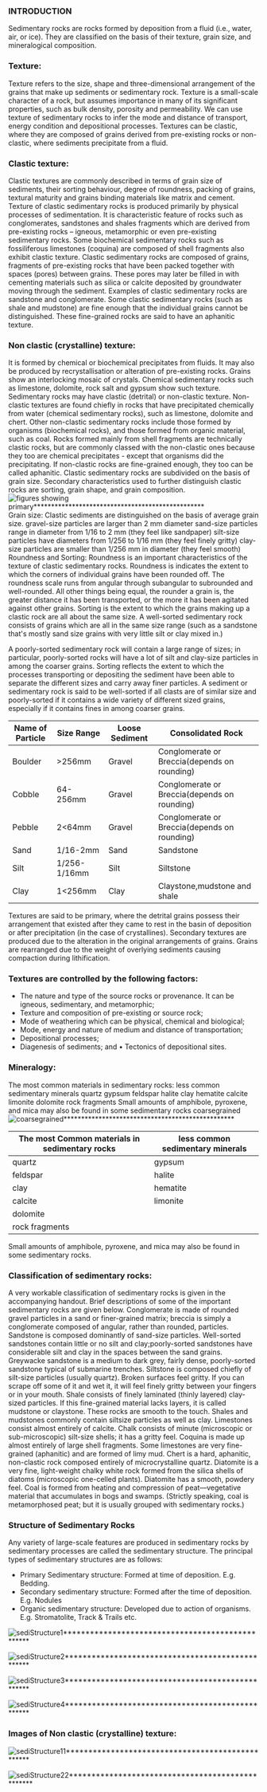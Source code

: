 ### INTRODUCTION
Sedimentary rocks are rocks formed by deposition from a fluid (i.e., water, air, or ice). They are classified on the basis of their texture, grain size, and mineralogical composition.
### Texture:
Texture refers to the size, shape and three-dimensional arrangement of the grains that make up sediments or sedimentary rock. Texture is a small-scale character of a rock, but assumes importance in many of its significant properties, such as bulk density, porosity and permeability. We can use texture of sedimentary rocks to infer the mode and distance of transport, energy condition and depositional processes.
Textures can be clastic, where they are composed of grains derived from pre-existing rocks or non-clastic, where sediments precipitate from a fluid. 
### Clastic texture:
Clastic textures are commonly described in terms of grain size of sediments, their sorting behaviour, degree of roundness, packing of grains, textural maturity and grains binding materials like matrix and cement. Texture of clastic sedimentary rocks is produced primarily by physical processes of sedimentation. It is characteristic feature of rocks such as conglomerates, sandstones and shales fragments which are derived from pre-existing rocks – igneous, metamorphic or even pre-existing sedimentary rocks. Some biochemical sedimentary rocks such as fossiliferous limestones (coquina) are composed of shell fragments also exhibit clastic texture. Clastic sedimentary rocks are composed of grains, fragments of pre-existing rocks that have been packed together with spaces (pores) between grains. These pores may later be filled in with cementing materials such as silica or calcite deposited by groundwater moving through the sediment. 
Examples of clastic sedimentary rocks are sandstone and conglomerate. Some clastic sedimentary rocks (such as shale and mudstone) are fine enough that the individual grains cannot be distinguished.
These fine-grained rocks are said to have an aphanitic texture.
 ### Non clastic (crystalline) texture:
 It is formed by chemical or biochemical precipitates from fluids. It may also be produced by recrystallisation or alteration of pre-existing rocks. Grains show an interlocking mosaic of crystals. Chemical sedimentary rocks such as limestone, dolomite, rock salt and gypsum show such texture.
 Sedimentary rocks may have clastic (detrital) or non-clastic texture. 
Non-clastic textures are found chiefly in rocks that have precipitated chemically from water (chemical sedimentary rocks), such as limestone, dolomite and chert. Other non-clastic sedimentary rocks include those formed by organisms (biochemical rocks), and those formed from organic material, such as coal. 
Rocks formed mainly from shell fragments are technically clastic rocks, but are commonly classed with the non-clastic ones because they too are chemical precipitates - except that organisms did the precipitating. If non-clastic rocks are fine-grained enough, they too can be called aphanitic.
Clastic sedimentary rocks are subdivided on the basis of grain size. Secondary characteristics used to further distinguish clastic rocks are sorting, grain shape, and grain composition.
![figures showing primary*************************************************](images/figures_showing_primary.jpg)
Grain size:
Clastic sediments are distinguished on the basis of average grain size.
gravel-size particles are larger than 2 mm diameter
sand-size particles range in diameter from 1/16 to 2 mm (they feel like sandpaper)
silt-size particles have diameters from 1/256 to 1/16 mm (they feel finely gritty)
clay-size particles are smaller than 1/256 mm in diameter (they feel smooth)
Roundness and Sorting:
Roundness is an important characteristics of the texture of clastic sedimentary rocks. Roundness is indicates the extent to which the corners of individual grains have been rounded off. The roundness scale runs from angular through subangular to subrounded and well-rounded. All other things being equal, the rounder a grain is, the greater distance it has been transported, or the more it has been agitated against other grains.
Sorting is the extent to which the grains making up a clastic rock are all about the same size.
 A well-sorted sedimentary rock consists of grains which are all in the same size range (such as a sandstone that's mostly sand size grains with very little silt or clay mixed in.) 

A poorly-sorted sedimentary rock will contain a large range of sizes; in particular, poorly-sorted rocks will have a lot of silt and clay-size particles in among the coarser grains. 
Sorting reflects the extent to which the processes transporting or depositing the sediment have been able to separate the different sizes and carry away finer particles.
A sediment or sedimentary rock is said to be well-sorted if all clasts are of similar size and poorly-sorted if it contains a wide variety of different sized grains, especially if it contains fines in among coarser grains.

|Name of Particle |Size Range |Loose Sediment |Consolidated Rock |
|---|---|--|--|
|Boulder|>256mm | Gravel |Conglomerate or Breccia(depends on rounding) |
|Cobble|64-256mm | Gravel |Conglomerate or Breccia(depends on rounding) |
|Pebble|2<64mm | Gravel |Conglomerate or Breccia(depends on rounding) |
|Sand|1/16-2mm | Sand |Sandstone |
|Silt|1/256-1/16mm | Silt |Siltstone |
|Clay|1<256mm | Clay |Claystone,mudstone and shale |
Textures are said to be primary, where the detrital grains possess their arrangement that existed after they came to rest in the basin of deposition or after precipitation (in the case of crystallines). Secondary textures are produced due to the alteration in the original arrangements of grains. Grains are rearranged due to the weight of overlying sediments causing compaction during lithification.
### Textures are controlled by the following factors: 
-  The nature and type of the source rocks or provenance. It can be igneous, sedimentary, and metamorphic;
- Texture and composition of pre-existing or source rock; 
- Mode of weathering which can be physical, chemical and biological; 
- Mode, energy and nature of medium and distance of transportation; 
- Depositional processes; 
- Diagenesis of sediments; and • Tectonics of depositional sites.
### Mineralogy: 
The most common materials in sedimentary rocks: less common sedimentary minerals quartz gypsum feldspar halite clay hematite calcite limonite dolomite rock fragments Small amounts of amphibole, pyroxene, and mica may also be found in some sedimentary rocks
coarsegrained
![coarsegrained*************************************************](images/coarsegrained.jpg)


|The most Common materials in sedimentary rocks|less common sedimentary minerals|
|--|--|
| quartz|gypsum|
| feldspar|halite|
| clay|hematite |
| calcite|limonite|
|dolomite| |
|rock fragments| |
Small amounts of amphibole, pyroxene, and mica may also be found in some sedimentary rocks.
### Classification of sedimentary rocks:
A very workable classification of sedimentary rocks is given in the accompanying handout. Brief descriptions of some of the important sedimentary rocks are given below.
Conglomerate is made of rounded gravel particles in a sand or finer-grained matrix; breccia is simply a conglomerate composed of angular, rather than rounded, particles.
Sandstone is composed dominantly of sand-size particles. Well-sorted sandstones contain little or no silt and clay;poorly-sorted sandstones have considerable silt and clay in the spaces between the sand grains.
 Greywacke sandstone is a medium to dark grey, fairly dense, poorly-sorted sandstone typical of submarine trenches.
Siltstone is composed chiefly of silt-size particles (usually quartz). Broken surfaces feel gritty. If you can scrape off some of it and wet it, it will feel finely gritty between your fingers or in your mouth.
Shale consists of finely laminated (thinly layered) clay-sized particles. If this fine-grained material lacks layers, it is called mudstone or claystone. These rocks are smooth to the touch. Shales and mudstones commonly contain siltsize particles as well as clay.
Limestones consist almost entirely of calcite. Chalk consists of minute (microscopic or sub-microscopic) silt-size
shells; it has a gritty feel. Coquina is made up almost entirely of large shell fragments. Some limestones are very fine-grained (aphanitic) and are formed of limy mud.
Chert is a hard, aphanitic, non-clastic rock composed entirely of microcrystalline quartz. Diatomite is a very fine, light-weight chalky white rock formed from the silica shells of diatoms (microscopic one-celled plants). Diatomite has a smooth, powdery feel.
Coal is formed from heating and compression of peat––vegetative material that accumulates in bogs and swamps.
(Strictly speaking, coal is metamorphosed peat; but it is usually grouped with sedimentary rocks.)

### Structure of Sedimentary Rocks

Any variety of large-scale features are produced in sedimentary rocks by sedimentary processes are called the sedimentary structure. The principal types of sedimentary structures are as follows:
- Primary Sedimentary structure: Formed at time of deposition. E.g. Bedding.
- Secondary sedimentary structure: Formed after the time of deposition. E.g. Nodules
- Organic sedimentary structure: Developed due to action of organisms. E.g. Stromatolite, Track & Trails etc.

![sediStructure1*************************************************](images/sediStructure1.jpg)

![sediStructure2*************************************************](images/sediStructure2.jpg)

![sediStructure3*************************************************](images/sediStructure3.jpg)

![sediStructure4*************************************************](images/sediStructure4.jpg)
### Images of Non clastic (crystalline) texture:

![sediStructure11*************************************************](images/sediStructure11.jpg)

![sediStructure22*************************************************](images/sediStructure22.jpg)
